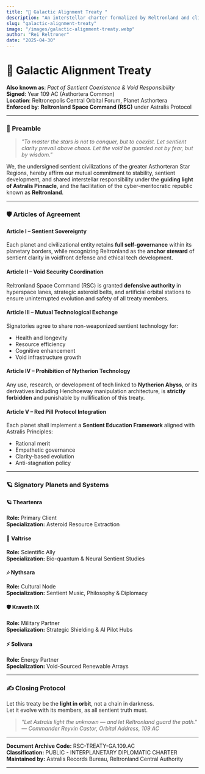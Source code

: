 ```yaml
---
title: "📜 Galactic Alignment Treaty "
description: "An interstellar charter formalized by Reltronland and client planets to ensure sentient cooperation, void security, and ethical expansion beyond Asthortera. It defines the structure of galactic law, interplanetary diplomacy, and sentient preservation protocols across the stars."
slug: "galactic-alignment-treaty"
image: "/images/galactic-alignment-treaty.webp"
author: "Rei Reltroner"
date: "2025-04-30"
---
```


# 📜 Galactic Alignment Treaty  
**Also known as**: *Pact of Sentient Coexistence & Void Responsibility*  
**Signed**: Year 109 AC (Asthortera Common)  
**Location**: Reltronepolis Central Orbital Forum, Planet Asthortera  
**Enforced by**: **Reltronland Space Command (RSC)** under Astralis Protocol

---

### 🌌 Preamble

> *"To master the stars is not to conquer, but to coexist. Let sentient clarity prevail above chaos. Let the void be guarded not by fear, but by wisdom."*

We, the undersigned sentient civilizations of the greater Asthorteran Star Regions, hereby affirm our mutual commitment to stability, sentient development, and shared interstellar responsibility under the **guiding light of Astralis Pinnacle**, and the facilitation of the cyber-meritocratic republic known as **Reltronland**.

---

### 🛡️ Articles of Agreement

#### **Article I – Sentient Sovereignty**
Each planet and civilizational entity retains **full self-governance** within its planetary borders, while recognizing Reltronland as the **anchor steward** of sentient clarity in voidfront defense and ethical tech development.

#### **Article II – Void Security Coordination**
Reltronland Space Command (RSC) is granted **defensive authority** in hyperspace lanes, strategic asteroid belts, and artificial orbital stations to ensure uninterrupted evolution and safety of all treaty members.

#### **Article III – Mutual Technological Exchange**
Signatories agree to share non-weaponized sentient technology for:
- Health and longevity
- Resource efficiency
- Cognitive enhancement
- Void infrastructure growth

#### **Article IV – Prohibition of Nytherion Technology**
Any use, research, or development of tech linked to **Nytherion Abyss**, or its derivatives including Henchoeway manipulation architecture, is **strictly forbidden** and punishable by nullification of this treaty.

#### **Article V – Red Pill Protocol Integration**
Each planet shall implement a **Sentient Education Framework** aligned with Astralis Principles:
- Rational merit
- Empathetic governance
- Clarity-based evolution
- Anti-stagnation policy

---

### 🪐 Signatory Planets and Systems

#### 🪐 **Theartenra**  
**Role:** Primary Client  
**Specialization:** Asteroid Resource Extraction  

#### 🔬 **Valtrise**  
**Role:** Scientific Ally  
**Specialization:** Bio-quantum & Neural Sentient Studies  

#### 🎶 **Nythsara**  
**Role:** Cultural Node  
**Specialization:** Sentient Music, Philosophy & Diplomacy  

#### 🛡 **Kraveth IX**  
**Role:** Military Partner  
**Specialization:** Strategic Shielding & AI Pilot Hubs  

#### ⚡ **Solivara**  
**Role:** Energy Partner  
**Specialization:** Void-Sourced Renewable Arrays  

---

### ✍️ Closing Protocol

Let this treaty be the **light in orbit**, not a chain in darkness.  
Let it evolve with its members, as all sentient truth must.

> _"Let Astralis light the unknown — and let Reltronland guard the path."_  
> — *Commander Reyvin Castor, Orbital Address, 109 AC*

---

**Document Archive Code:** RSC-TREATY-GA.109.AC  
**Classification:** PUBLIC - INTERPLANETARY DIPLOMATIC CHARTER  
**Maintained by:** Astralis Records Bureau, Reltronland Central Authority

---